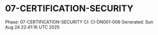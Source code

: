 # 07-CERTIFICATION-SECURITY
Phase: 07-CERTIFICATION-SECURITY
CI: CI-DN001-006
Generated: Sun Aug 24 22:41:16 UTC 2025
